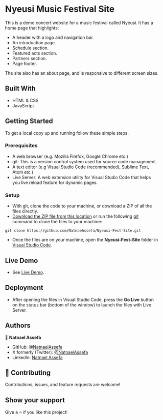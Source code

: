 # Nyeusi Music Festival Site

This is a demo concert website for a music festival called Nyeusi. It has a home page that highlights:

- A header with a logo and navigation bar.
- An introduction page.
- Schedule section.
- Featured acts section.
- Partners section.
- Page footer.

The site also has an about page, and is responsive to different screen sizes.

## Built With

- HTML & CSS
- JavaScript

## Getting Started

To get a local copy up and running follow these simple steps.

### Prerequisites

- A web browser (e.g. Mozilla Firefox, Google Chrome etc.)
- git: This is a version control system used for source code management.
- A text editor (e.g Visual Studio Code (recommended), Sublime Text, Atom etc.)
- Live Server: A web extension utility for Visual Studio Code that helps you live reload feature for dynamic pages.

### Setup

- With git, clone the code to your machine, or download a ZIP of all the files directly.
- [Download the ZIP file from this location](https://github.com/NatnaeAssefa/Nyeusi-Fest-Site/archive/refs/heads/master.zip) or run the following [git](https://git-scm.com/) command to clone the files to your machine:

```
git clone https://github.com/NatnaeAssefa/Nyeusi-Fest-Site.git
```

- Once the files are on your machine, open the **Nyeusi-Fest-Site** folder in [Visual Studio Code](https://code.visualstudio.com/download).

## Live Demo

- See [Live Demo](https://shaqdeff.github.io/Nyeusi-Fest-Site/).

## Deployment

- After opening the files in Visual Studio Code, press the **Go Live** button on the status bar (bottom of the window) to launch the files with Live Server.

## Authors

👤 **Natnael Assefa**

- GitHub: [@NatnaelAssefa](https://github.com/NatnaeAssefa)
- X formerly (Twitter): [@NatnaelAssefa](https://x.com/Natnael_Assefa7?t=uq9rQxhSlyZlaVgA0UDs6w&s=35)
- LinkedIn: [Natnael Assefa](https://linkedin.com/in/natnael-assefa-6a98081ab)

## 🤝 Contributing

Contributions, issues, and feature requests are welcome!

## Show your support

Give a ⭐️ if you like this project!
